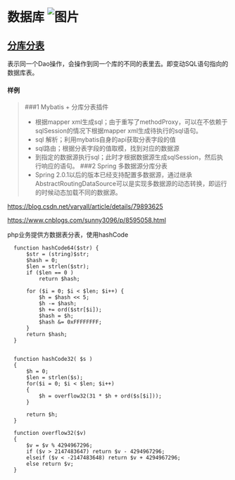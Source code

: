 数据库 ![图片](.jpg "区块链")
====================
[分库分表](https://blog.csdn.net/huanxue517/article/details/70145570)
---------------------
表示同一个Dao操作，会操作到同一个库的不同的表里去。即变动SQL语句指向的数据库表。
#### 样例
> ###1 Mybatis + 分库分表插件
> - 根据mapper xml生成sql；由于重写了methodProxy，可以在不依赖于sqlSession的情况下根据mapper xml生成待执行的sql语句。
> - sql 解析；利用mybatis自身的api获取分表字段的值
> - sql路由；根据分表字段的值取模，找到对应的数据源
> - 到指定的数据源执行sql；此时才根据数据源生成sqlSession，然后执行响应的语句。
> ###2 Spring 多数据源分库分表
> - Spring 2.0.1以后的版本已经支持配置多数据源，通过继承AbstractRoutingDataSource可以是实现多数据源的动态转换，即运行的时候动态加载不同的数据源。

https://blog.csdn.net/varyall/article/details/79893625

https://www.cnblogs.com/sunny3096/p/8595058.html


php业务提供方数据表分表，使用hashCode

      function hashCode64($str) {
          $str = (string)$str;
          $hash = 0;
          $len = strlen($str);
          if ($len == 0 )
              return $hash;
       
          for ($i = 0; $i < $len; $i++) {
              $h = $hash << 5;
              $h -= $hash;
              $h += ord($str[$i]);
              $hash = $h;
              $hash &= 0xFFFFFFFF;
          }
          return $hash;
      }
 
 
      function hashCode32( $s )
      {
          $h = 0;
          $len = strlen($s);
          for($i = 0; $i < $len; $i++)
          {
              $h = overflow32(31 * $h + ord($s[$i]));
          }
       
          return $h;
      }
       
      function overflow32($v)
      {
          $v = $v % 4294967296;
          if ($v > 2147483647) return $v - 4294967296;
          elseif ($v < -2147483648) return $v + 4294967296;
          else return $v;
      }